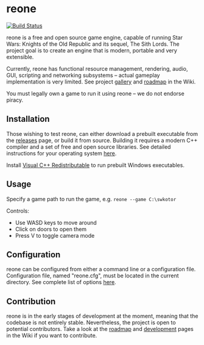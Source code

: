 # reone

[![Build Status](https://travis-ci.com/seedhartha/reone.svg?branch=master)](https://travis-ci.com/seedhartha/reone)

reone is a free and open source game engine, capable of running Star Wars: Knights of the Old Republic and its sequel, The Sith Lords. The project goal is to create an engine that is modern, portable and very extensible.

Currently, reone has functional resource management, rendering, audio, GUI, scripting and networking subsystems – actual gameplay implementation is very limited. See project [gallery](https://github.com/seedhartha/reone/wiki/Gallery) and [roadmap](https://github.com/seedhartha/reone/wiki/Roadmap) in the Wiki.

You must legally own a game to run it using reone – we do not endorse piracy.

## Installation

Those wishing to test reone, can either download a prebuilt executable from the [releases](https://github.com/seedhartha/reone/releases) page, or build it from source. Building it requires a modern C++ compiler and a set of free and open source libraries. See detailed instructions for your operating system [here](https://github.com/seedhartha/reone/wiki/Installation).

Install [Visual C++ Redistributable](https://aka.ms/vs/16/release/vc_redist.x64.exe) to run prebuilt Windows executables.

## Usage

Specify a game path to run the game, e.g. `reone --game C:\swkotor`

Controls:
* Use WASD keys to move around
* Click on doors to open them
* Press V to toggle camera mode

## Configuration

reone can be configured from either a command line or a configuration file. Configuration file, named "reone.cfg", must be located in the current directory. See complete list of options [here](https://github.com/seedhartha/reone/wiki/Program-options).

## Contribution

reone is in the early stages of development at the moment, meaning that the codebase is not entirely stable. Nevertheless, the project is open to potential contributors. Take a look at the [roadmap](https://github.com/seedhartha/reone/wiki/Roadmap) and [development](https://github.com/seedhartha/reone/wiki/Development) pages in the Wiki if you want to contribute.
